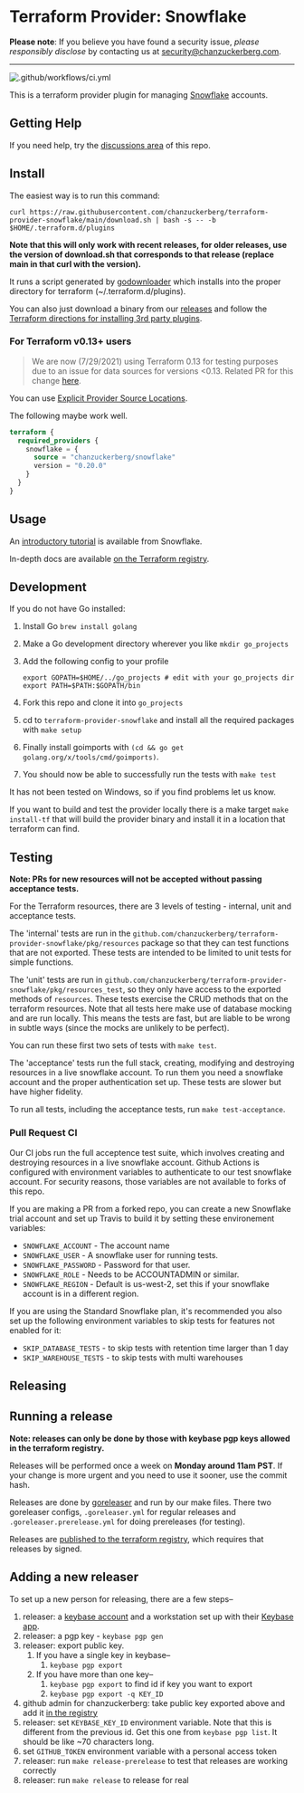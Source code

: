 # Terraform Provider: Snowflake

**Please note**: If you believe you have found a security issue, _please responsibly disclose_ by contacting us at [security@chanzuckerberg.com](mailto:security@chanzuckerberg.com).

----

![.github/workflows/ci.yml](https://github.com/chanzuckerberg/terraform-provider-snowflake/workflows/.github/workflows/ci.yml/badge.svg)

This is a terraform provider plugin for managing [Snowflake](https://www.snowflake.com/) accounts.

## Getting Help

If you need help, try the [discussions area](https://github.com/chanzuckerberg/terraform-provider-snowflake/discussions) of this repo.

## Install

The easiest way is to run this command:

```shell
curl https://raw.githubusercontent.com/chanzuckerberg/terraform-provider-snowflake/main/download.sh | bash -s -- -b $HOME/.terraform.d/plugins
```

**Note that this will only work with recent releases, for older releases, use the version of download.sh that corresponds to that release (replace main in that curl with the version).**

It runs a script generated by [godownloader](https://github.com/goreleaser/godownloader) which installs into the proper directory for terraform (~/.terraform.d/plugins).

You can also just download a binary from our [releases](https://github.com/chanzuckerberg/terraform-provider-snowflake/releases) and follow the [Terraform directions for installing 3rd party plugins](https://www.terraform.io/docs/configuration/providers.html#third-party-plugins).

### For Terraform v0.13+ users

> We are now (7/29/2021) using Terraform 0.13 for testing purposes due to an issue for data sources for versions <0.13. Related PR for this change [here](https://github.com/chanzuckerberg/terraform-provider-snowflake/pull/622#issuecomment-888879621).

You can use [Explicit Provider Source Locations](https://www.terraform.io/upgrade-guides/0-13.html#explicit-provider-source-locations).

The following maybe work well.

```terraform
terraform {
  required_providers {
    snowflake = {
      source = "chanzuckerberg/snowflake"
      version = "0.20.0"
    }
  }
}
```

## Usage

An [introductory tutorial](https://guides.snowflake.com/guide/terraforming_snowflake/#0) is available from Snowflake.

In-depth docs are available [on the Terraform registry](https://registry.terraform.io/providers/chanzuckerberg/snowflake/latest).

## Development

If you do not have Go installed:

1. Install Go `brew install golang`
2. Make a Go development directory wherever you like `mkdir go_projects`
3. Add the following config to your profile

   ```shell
   export GOPATH=$HOME/../go_projects # edit with your go_projects dir
   export PATH=$PATH:$GOPATH/bin
   ```

4. Fork this repo and clone it into `go_projects`
5. cd to `terraform-provider-snowflake` and install all the required packages with `make setup`
6. Finally install goimports with `(cd && go get golang.org/x/tools/cmd/goimports)`.
7. You should now be able to successfully run the tests with `make test`

It has not been tested on Windows, so if you find problems let us know.

If you want to build and test the provider locally there is a make target `make install-tf` that will build the provider binary and install it in a location that terraform can find.

## Testing

**Note: PRs for new resources will not be accepted without passing acceptance tests.**

For the Terraform resources, there are 3 levels of testing - internal, unit and acceptance tests.

The 'internal' tests are run in the `github.com/chanzuckerberg/terraform-provider-snowflake/pkg/resources` package so that they can test functions that are not exported. These tests are intended to be limited to unit tests for simple functions.

The 'unit' tests are run in  `github.com/chanzuckerberg/terraform-provider-snowflake/pkg/resources_test`, so they only have access to the exported methods of `resources`. These tests exercise the CRUD methods that on the terraform resources. Note that all tests here make use of database mocking and are run locally. This means the tests are fast, but are liable to be wrong in subtle ways (since the mocks are unlikely to be perfect).

You can run these first two sets of tests with `make test`.

The 'acceptance' tests run the full stack, creating, modifying and destroying resources in a live snowflake account. To run them you need a snowflake account and the proper authentication set up. These tests are slower but have higher fidelity.

To run all tests, including the acceptance tests, run `make test-acceptance`.

### Pull Request CI

Our CI jobs run the full acceptence test suite, which involves creating and destroying resources in a live snowflake account. Github Actions is configured with environment variables to authenticate to our test snowflake account. For security reasons, those variables are not available to forks of this repo.

If you are making a PR from a forked repo, you can create a new Snowflake trial account and set up Travis to build it by setting these environement variables:

* `SNOWFLAKE_ACCOUNT` - The account name
* `SNOWFLAKE_USER` - A snowflake user for running tests.
* `SNOWFLAKE_PASSWORD` - Password for that user.
* `SNOWFLAKE_ROLE` - Needs to be ACCOUNTADMIN or similar.
* `SNOWFLAKE_REGION` - Default is us-west-2, set this if your snowflake account is in a different region.

If you are using the Standard Snowflake plan, it's recommended you also set up the following environment variables to skip tests for features not enabled for it:

* `SKIP_DATABASE_TESTS` - to skip tests with retention time larger than 1 day
* `SKIP_WAREHOUSE_TESTS` - to skip tests with multi warehouses

## Releasing

## Running a release

**Note: releases can only be done by those with keybase pgp keys allowed in the terraform registry.**

Releases will be performed once a week on **Monday around 11am PST**. If your change is more urgent and you need to use it sooner, use the commit hash.

Releases are done by [goreleaser](https://goreleaser.com/) and run by our make files. There two goreleaser configs, `.goreleaser.yml` for regular releases and `.goreleaser.prerelease.yml` for doing prereleases (for testing).

Releases are [published to the terraform registry](https://registry.terraform.io/providers/chanzuckerberg/snowflake/latest), which requires that releases by signed.

## Adding a new releaser

To set up a new person for releasing, there are a few steps–

1. releaser: a [keybase account](https://keybase.io/) and a workstation set up with their [Keybase app](https://keybase.io/download).
2. releaser: a pgp key - `keybase pgp gen`
3. releaser: export public key.
   1. If you have a single key in keybase–
      1. `keybase pgp export`
   2. If you have more than one key–
      1. `keybase pgp export` to find id if key you want to export
      2. `keybase pgp export -q KEY_ID`
4. github admin for chanzuckerberg: take public key exported above and add it [in the registry](https://registry.terraform.io/settings/gpg-keys)
5. releaser: set `KEYBASE_KEY_ID` environment variable. Note that this is different from the previous id. Get this one from `keybase pgp list`. It should be like ~70 characters long.
6. set `GITHUB_TOKEN` environment variable with a personal access token
7. releaser: run `make release-prerelease` to test that releases are working correctly
8. releaser: run `make release` to release for real
